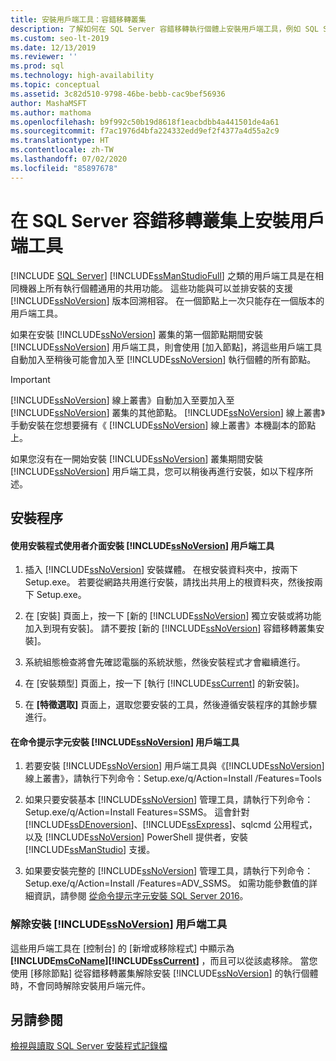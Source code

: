 ```yaml
---
title: 安裝用戶端工具：容錯移轉叢集
description: 了解如何在 SQL Server 容錯移轉執行個體上安裝用戶端工具，例如 SQL Server Management Studio。
ms.custom: seo-lt-2019
ms.date: 12/13/2019
ms.reviewer: ''
ms.prod: sql
ms.technology: high-availability
ms.topic: conceptual
ms.assetid: 3c82d510-9798-46be-bebb-cac9bef56936
author: MashaMSFT
ms.author: mathoma
ms.openlocfilehash: b9f992c50b19d8618f1eacbdbb4a441501de4a61
ms.sourcegitcommit: f7ac1976d4bfa224332edd9ef2f4377a4d55a2c9
ms.translationtype: HT
ms.contentlocale: zh-TW
ms.lasthandoff: 07/02/2020
ms.locfileid: "85897678"
---
```

# <a name="install-client-tools-on-a-sql-server-failover-cluster"></a>在 SQL Server 容錯移轉叢集上安裝用戶端工具
[!INCLUDE [SQL Server](../../../includes/applies-to-version/sqlserver.md)]
  [!INCLUDE[ssManStudioFull](../../../includes/ssmanstudiofull-md.md)] 之類的用戶端工具是在相同機器上所有執行個體通用的共用功能。 這些功能與可以並排安裝的支援 [!INCLUDE[ssNoVersion](../../../includes/ssnoversion-md.md)] 版本回溯相容。 在一個節點上一次只能存在一個版本的用戶端工具。  
  
 如果在安裝 [!INCLUDE[ssNoVersion](../../../includes/ssnoversion-md.md)] 叢集的第一個節點期間安裝 [!INCLUDE[ssNoVersion](../../../includes/ssnoversion-md.md)] 用戶端工具，則會使用 [加入節點]，將這些用戶端工具自動加入至稍後可能會加入至 [!INCLUDE[ssNoVersion](../../../includes/ssnoversion-md.md)] 執行個體的所有節點。  
  
> [!IMPORTANT]  
>  [!INCLUDE[ssNoVersion](../../../includes/ssnoversion-md.md)] 線上叢書》自動加入至要加入至 [!INCLUDE[ssNoVersion](../../../includes/ssnoversion-md.md)] 叢集的其他節點。 [!INCLUDE[ssNoVersion](../../../includes/ssnoversion-md.md)] 線上叢書》手動安裝在您想要擁有《 [!INCLUDE[ssNoVersion](../../../includes/ssnoversion-md.md)] 線上叢書》本機副本的節點上。  
  
 如果您沒有在一開始安裝 [!INCLUDE[ssNoVersion](../../../includes/ssnoversion-md.md)] 叢集期間安裝 [!INCLUDE[ssNoVersion](../../../includes/ssnoversion-md.md)] 用戶端工具，您可以稍後再進行安裝，如以下程序所述。  
  
## <a name="installation-procedures"></a>安裝程序  
  
#### <a name="installing-ssnoversion-client-tools-using-the-setup-user-interface"></a>使用安裝程式使用者介面安裝 [!INCLUDE[ssNoVersion](../../../includes/ssnoversion-md.md)] 用戶端工具  
  
1.  插入 [!INCLUDE[ssNoVersion](../../../includes/ssnoversion-md.md)] 安裝媒體。 在根安裝資料夾中，按兩下 Setup.exe。 若要從網路共用進行安裝，請找出共用上的根資料夾，然後按兩下 Setup.exe。  
  
2.  在 [安裝] 頁面上，按一下 [新的 [!INCLUDE[ssNoVersion](../../../includes/ssnoversion-md.md)] 獨立安裝或將功能加入到現有安裝]。 請不要按 [新的 [!INCLUDE[ssNoVersion](../../../includes/ssnoversion-md.md)] 容錯移轉叢集安裝]。  
  
3.  系統組態檢查將會先確認電腦的系統狀態，然後安裝程式才會繼續進行。  
  
4.  在 [安裝類型] 頁面上，按一下 [執行 [!INCLUDE[ssCurrent](../../../includes/sscurrent-md.md)] 的新安裝]。  
  
5.  在 **[特徵選取]** 頁面上，選取您要安裝的工具，然後遵循安裝程序的其餘步驟進行。  
  
#### <a name="installing-ssnoversion-client-tools-at-the-command-prompt"></a>在命令提示字元安裝 [!INCLUDE[ssNoVersion](../../../includes/ssnoversion-md.md)] 用戶端工具  
  
1.  若要安裝 [!INCLUDE[ssNoVersion](../../../includes/ssnoversion-md.md)] 用戶端工具與《[!INCLUDE[ssNoVersion](../../../includes/ssnoversion-md.md)] 線上叢書》，請執行下列命令：Setup.exe/q/Action=Install /Features=Tools  
  
2.  如果只要安裝基本 [!INCLUDE[ssNoVersion](../../../includes/ssnoversion-md.md)] 管理工具，請執行下列命令：Setup.exe/q/Action=Install Features=SSMS。 這會針對 [!INCLUDE[ssDEnoversion](../../../includes/ssdenoversion-md.md)]、[!INCLUDE[ssExpress](../../../includes/ssexpress-md.md)]、sqlcmd 公用程式，以及 [!INCLUDE[ssNoVersion](../../../includes/ssnoversion-md.md)] PowerShell 提供者，安裝 [!INCLUDE[ssManStudio](../../../includes/ssmanstudio-md.md)] 支援。  
  
3.  如果要安裝完整的 [!INCLUDE[ssNoVersion](../../../includes/ssnoversion-md.md)] 管理工具，請執行下列命令：Setup.exe/q/Action=Install /Features=ADV_SSMS。 如需功能參數值的詳細資訊，請參閱 [從命令提示字元安裝 SQL Server 2016](../../../database-engine/install-windows/install-sql-server-2016-from-the-command-prompt.md)。  
  
### <a name="uninstalling-ssnoversion-client-tools"></a>解除安裝 [!INCLUDE[ssNoVersion](../../../includes/ssnoversion-md.md)] 用戶端工具  
 這些用戶端工具在 [控制台] 的 [新增或移除程式] 中顯示為 **[!INCLUDE[msCoName](../../../includes/msconame-md.md)][!INCLUDE[ssCurrent](../../../includes/sscurrent-md.md)]** ，而且可以從該處移除。 當您使用 [移除節點] 從容錯移轉叢集解除安裝 [!INCLUDE[ssNoVersion](../../../includes/ssnoversion-md.md)] 的執行個體時，不會同時解除安裝用戶端元件。  
  
## <a name="see-also"></a>另請參閱  
 [檢視與讀取 SQL Server 安裝程式記錄檔](../../../database-engine/install-windows/view-and-read-sql-server-setup-log-files.md)  
  
  
